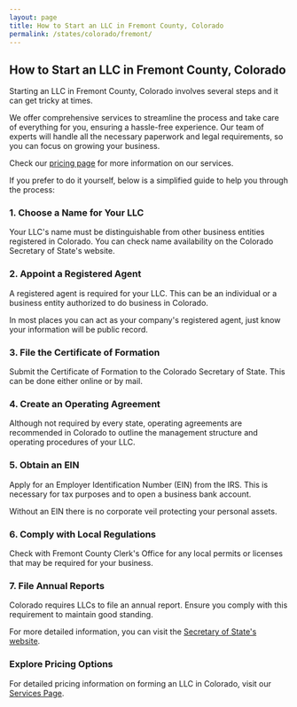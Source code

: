 ```yaml
---
layout: page
title: How to Start an LLC in Fremont County, Colorado
permalink: /states/colorado/fremont/
---
```


<h2>How to Start an LLC in Fremont County, Colorado</h2>

<p>Starting an LLC in Fremont County, Colorado involves several steps and it can get tricky at times.</p>

<p>We offer comprehensive services to streamline the process and take care of everything for you, ensuring a hassle-free experience. Our team of experts will handle all the necessary paperwork and legal requirements, so you can focus on growing your business.</p>

<p>Check our <a href="/services/">pricing page</a> for more information on our services.</p>

<p>If you prefer to do it yourself, below is a simplified guide to help you through the process:</p>

<h3>1. Choose a Name for Your LLC</h3>
<p>Your LLC's name must be distinguishable from other business entities registered in Colorado. You can check name availability on the Colorado Secretary of State's website.</p>

<h3>2. Appoint a Registered Agent</h3>
<p>A registered agent is required for your LLC. This can be an individual or a business entity authorized to do business in Colorado.</p>

<p>In most places you can act as your company's registered agent, just know your information will be public record.<p>

<h3>3. File the Certificate of Formation</h3>
<p>Submit the Certificate of Formation to the Colorado Secretary of State. This can be done either online or by mail.</p>

<h3>4. Create an Operating Agreement</h3>
<p>Although not required by every state, operating agreements are recommended in Colorado to outline the management structure and operating procedures of your LLC.</p>

<h3>5. Obtain an EIN</h3>
<p>Apply for an Employer Identification Number (EIN) from the IRS. This is necessary for tax purposes and to open a business bank account.</p>

<p>Without an EIN there is no corporate veil protecting your personal assets.</p>

<h3>6. Comply with Local Regulations</h3>
<p>Check with Fremont County Clerk's Office for any local permits or licenses that may be required for your business.</p>

<h3>7. File Annual Reports</h3>
<p>Colorado requires LLCs to file an annual report. Ensure you comply with this requirement to maintain good standing.</p>

<p>For more detailed information, you can visit the <a href="https://www.coloradosos.gov/pubs/business/businessHome.html">Secretary of State's website</a>.</p>

<h3>Explore Pricing Options</h3>
<p>For detailed pricing information on forming an LLC in Colorado, visit our <a href="{ '/services/' | relative_url }">Services Page</a>.</p>
